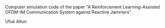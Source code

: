 Computer simulation code of the paper "A Reinforcement Learning-Assisted OFDM-IM Communication System against Reactive Jammers"

Ufuk Altun
